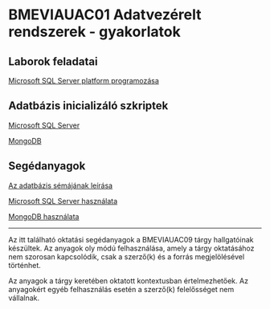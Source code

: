 # BMEVIAUAC01 Adatvezérelt rendszerek - gyakorlatok

## Laborok feladatai

[Microsoft SQL Server platform programozása](Lab-MSSQL/README.md)

## Adatbázis inicializáló szkriptek

[Microsoft SQL Server](https://raw.githubusercontent.com/bmeviauac01/gyakorlatok/master/mssql.sql)

[MongoDB](https://raw.githubusercontent.com/bmeviauac01/gyakorlatok/master/mongo.js)

## Segédanyagok

[Az adatbázis sémájának leírása](https://bmeviauac01.github.io/gyakorlatok/Adatbazis/sema.html)

[Microsoft SQL Server használata](https://bmeviauac01.github.io/gyakorlatok/Adatbazis/mssql-server.html)

[MongoDB használata](https://bmeviauac01.github.io/gyakorlatok/Adatbazis/mongodb.html)

---

Az itt található oktatási segédanyagok a BMEVIAUAC09 tárgy hallgatóinak készültek. Az anyagok oly módú felhasználása, amely a tárgy oktatásához nem szorosan kapcsolódik, csak a szerző(k) és a forrás megjelölésével történhet.

Az anyagok a tárgy keretében oktatott kontextusban értelmezhetőek. Az anyagokért egyéb felhasználás esetén a szerző(k) felelősséget nem vállalnak.
